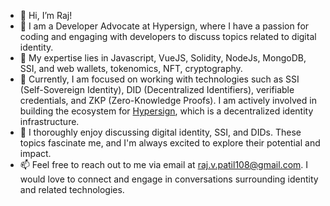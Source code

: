 - 👋 Hi, I’m Raj!
- 👀 I am a Developer Advocate at Hypersign, where I have a passion for coding and engaging with developers to discuss topics related to digital identity.
- 🔨 My expertise lies in Javascript, VueJS, Solidity, NodeJs, MongoDB, SSI, and web wallets, tokenomics, NFT, cryptography.
- 🌱 Currently, I am focused on working with technologies such as SSI (Self-Sovereign Identity), DID (Decentralized Identifiers), verifiable credentials, and ZKP (Zero-Knowledge Proofs). I am actively involved in building the ecosystem for [Hypersign](https://hypersign.id), which is a decentralized identity infrastructure.
- 💞️ I thoroughly enjoy discussing digital identity, SSI, and DIDs. These topics fascinate me, and I'm always excited to explore their potential and impact.
- 📫 Feel free to reach out to me via email at raj.v.patil108@gmail.com. I would love to connect and engage in conversations surrounding identity and related technologies.

<!---
Raj6939/Raj6939 is a ✨ special ✨ repository because its `README.md` (this file) appears on your GitHub profile.
You can click the Preview link to take a look at your changes.
--->
